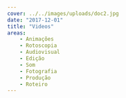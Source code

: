 ```yaml
---
cover: ../../images/uploads/doc2.jpg
date: "2017-12-01"
title: "Videos"
areas:
    - Animações
    - Rotoscopia
    - Audiovisual
    - Edição
    - Som
    - Fotografia
    - Produção
    - Roteiro
---
```

